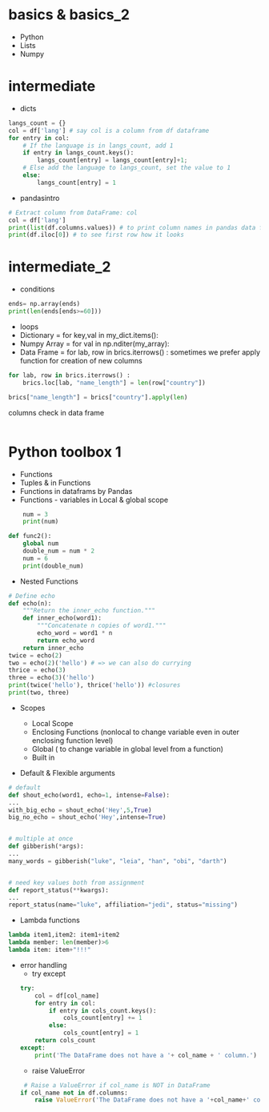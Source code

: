 # basics & basics_2
- Python
- Lists
- Numpy

# intermediate 
- dicts
``` python
langs_count = {}
col = df['lang'] # say col is a column from df dataframe
for entry in col:
    # If the language is in langs_count, add 1
    if entry in langs_count.keys():
        langs_count[entry] = langs_count[entry]+1;
    # Else add the language to langs_count, set the value to 1
    else:
        langs_count[entry] = 1
```
- pandasintro
``` python
# Extract column from DataFrame: col
col = df['lang']
print(list(df.columns.values)) # to print column names in pandas data frame
print(df.iloc[0]) # to see first row how it looks
```

# intermediate_2
- conditions
``` python
ends= np.array(ends)
print(len(ends[ends>=60]))
```
- loops
- Dictionary = for key,val in my_dict.items():
- Numpy Array = for val in np.nditer(my_array):
- Data Frame = for lab, row in brics.iterrows() :
sometimes we prefer apply function for creation of new columns
``` python 
for lab, row in brics.iterrows() :
    brics.loc[lab, "name_length"] = len(row["country"])

brics["name_length"] = brics["country"].apply(len) 
```
columns check in data frame
 ``` if col_name not in df.columns: 
 ```
# Python toolbox 1
- Functions
- Tuples & in Functions
- Functions in dataframs by Pandas
- Functions - variables in Local & global scope
``` python def func1():
    num = 3
    print(num)

def func2():
    global num
    double_num = num * 2
    num = 6
    print(double_num) 
```
- Nested Functions
``` python
# Define echo
def echo(n):
    """Return the inner_echo function."""
    def inner_echo(word1):
        """Concatenate n copies of word1."""
        echo_word = word1 * n
        return echo_word
    return inner_echo
twice = echo(2)
two = echo(2)('hello') # => we can also do currying
thrice = echo(3)
three = echo(3)('hello')
print(twice('hello'), thrice('hello')) #closures
print(two, three)
```
- Scopes
    - Local Scope
    - Enclosing Functions (nonlocal to change variable even in outer enclosing function level)
    - Global ( to change variable in global level from a function)
    - Built in
    
- Default & Flexible arguments
``` python
# default
def shout_echo(word1, echo=1, intense=False):
...
with_big_echo = shout_echo('Hey',5,True)
big_no_echo = shout_echo('Hey',intense=True)


# multiple at once
def gibberish(*args):
...
many_words = gibberish("luke", "leia", "han", "obi", "darth")


# need key values both from assignment
def report_status(**kwargs):
...
report_status(name="luke", affiliation="jedi", status="missing")

```
- Lambda functions
``` python
lambda item1,item2: item1+item2
lambda member: len(member)>6
lambda item: item+"!!!"
```
- error handling
    - try except
    ``` python
    try:
        col = df[col_name]
        for entry in col:
            if entry in cols_count.keys():
                cols_count[entry] += 1
            else:
                cols_count[entry] = 1
        return cols_count
    except:
        print('The DataFrame does not have a '+ col_name + ' column.')
    ```
    - raise ValueError
    ``` python
     # Raise a ValueError if col_name is NOT in DataFrame
    if col_name not in df.columns:
        raise ValueError('The DataFrame does not have a '+col_name+' column.')
    ```
    
